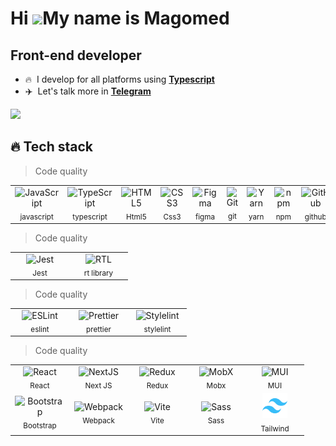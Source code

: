 Hi ![](https://user-images.githubusercontent.com/18350557/176309783-0785949b-9127-417c-8b55-ab5a4333674e.gif)My name is Magomed
===============================================================================================================================

Front-end developer
-------------------

<ul dir="auto">

<li>🔥 &nbsp;I develop for all platforms using <strong><a href="https://www.typescriptlang.org/" rel="nofollow">Typescript</a></strong></li>

<li><g-emoji class="g-emoji" alias="airplane">✈️</g-emoji> &nbsp;Let's talk more in <strong><a href="https://t.me/MaElmur" rel="nofollow">Telegram</a></strong></li>
</ul>


<a href="https://www.github.com/MagaFreelancer" target="_blank" rel="noreferrer"><img
src="https://img.shields.io/github/followers/MagaFreelancer?logo=github&style=for-the-badge&color=64748b&labelColor=1c1917" /></a>
<h2>🔥 Tech stack</h2>

<!-- General -->
<blockquote>
<p dir="auto">Code quality</p>
</blockquote>
<table>
  <tr>
    <td align="center" width="80">
      <img src="https://cdn.jsdelivr.net/gh/devicons/devicon/icons/javascript/javascript-original.svg" width="40" height="40" alt="JavaScript"/><br/>
      <sub>javascript</sub>
    </td>
    <td align="center" width="80">
      <img src="https://cdn.jsdelivr.net/gh/devicons/devicon/icons/typescript/typescript-original.svg" width="40" height="40" alt="TypeScript"/><br/>
      <sub>typescript</sub>
    </td>
    <td align="center" width="80">
      <img src="https://cdn.jsdelivr.net/gh/devicons/devicon/icons/html5/html5-original.svg" width="40" height="40" alt="HTML5"/><br/>
      <sub>Html5</sub>
    </td>
    <td align="center" width="80">
      <img src="https://cdn.jsdelivr.net/gh/devicons/devicon/icons/css3/css3-original.svg" width="40" height="40" alt="CSS3"/><br/>
      <sub>Css3</sub>
    </td>
    <td align="center" width="80">
      <img src="https://cdn.jsdelivr.net/gh/devicons/devicon/icons/figma/figma-original.svg" width="40" height="40" alt="Figma"/><br/>
      <sub>figma</sub>
    </td>
    <td align="center" width="80">
      <img src="https://cdn.jsdelivr.net/gh/devicons/devicon/icons/git/git-original.svg" width="40" height="40" alt="Git"/><br/>
      <sub>git</sub>
    </td>
    <td align="center" width="80">
      <img src="https://cdn.jsdelivr.net/gh/devicons/devicon/icons/yarn/yarn-original.svg" width="40" height="40" alt="Yarn"/><br/>
      <sub>yarn</sub>
    </td>
    <td align="center" width="80">
      <img src="https://cdn.jsdelivr.net/gh/devicons/devicon/icons/npm/npm-original-wordmark.svg" width="40" height="40" alt="npm"/><br/>
      <sub>npm</sub>
    </td>
    <td align="center" width="80">
      <img src="https://cdn.jsdelivr.net/gh/devicons/devicon/icons/github/github-original.svg" width="40" height="40" alt="GitHub"/><br/>
      <sub>github</sub>
    </td>
    <td align="center" width="80">
      <img src="https://cdn.jsdelivr.net/gh/devicons/devicon/icons/docker/docker-original.svg" width="40" height="40" alt="Docker"/><br/>
      <sub>docker</sub>
    </td>
  </tr>
</table>

<!-- Testing -->
<blockquote>
<p dir="auto">Code quality</p>
</blockquote>
<table>
  <tr>
    <td align="center" width="80">
      <img src="https://cdn.jsdelivr.net/gh/devicons/devicon/icons/jest/jest-plain.svg" width="40" height="40" alt="Jest"/><br/>
      <sub>Jest</sub>
    </td>
    <td align="center" width="80">
      <img src="https://testing-library.com/img/octopus-128x128.png" width="40" height="40" alt="RTL"/><br/>
      <sub>rt library</sub>
    </td>
   
  </tr>
</table>

<!-- Code quality -->
<blockquote>
<p dir="auto">Code quality</p>
</blockquote>
<table>
  <tr>
    <td align="center" width="80">
      <img src="https://cdn.jsdelivr.net/gh/devicons/devicon/icons/eslint/eslint-original.svg" width="40" height="40" alt="ESLint"/><br/>
      <sub>eslint</sub>
    </td>
    <td align="center" width="80">
      <img src="https://brandeps.com/icon-download/P/Prettier-icon-vector-02.svg" width="40" height="40" alt="Prettier"/><br/>
      <sub>prettier</sub>
    </td>
    <td align="center" width="80">
      <img src="https://brandeps.com/logo-download/S/Stylelint-logo-vector-01.svg" width="40" height="40" alt="Stylelint"/><br/>
      <sub>stylelint</sub>
    </td>
  </tr>
</table>

<!-- Frontend -->
<blockquote>
<p dir="auto">Code quality</p>
</blockquote>
<table>
  <tr>
    <td align="center" width="80">
      <img src="https://cdn.jsdelivr.net/gh/devicons/devicon/icons/react/react-original.svg" width="40" height="40" alt="React"/><br/>
      <sub>React</sub>
    </td>
    <td align="center" width="80">
      <img src="https://cdn.jsdelivr.net/gh/devicons/devicon/icons/nextjs/nextjs-original.svg" width="40" height="40" alt="NextJS"/><br/>
      <sub>Next JS</sub>
    </td>
    <td align="center" width="80">
      <img src="https://cdn.jsdelivr.net/gh/devicons/devicon/icons/redux/redux-original.svg" width="40" height="40" alt="Redux"/><br/>
      <sub>Redux</sub>
    </td>
    <td align="center" width="80">
      <img src="https://mobx.js.org/img/mobx.png" width="40" height="40" alt="MobX"/><br/>
      <sub>Mobx</sub>
    </td>
    <td align="center" width="80">
      <img src="https://mui.com/static/logo.png" width="40" height="40" alt="MUI"/><br/>
      <sub>MUI</sub>
    </td>
  
  </tr>
  <tr>
    <td align="center" width="80">
      <img src="https://cdn.jsdelivr.net/gh/devicons/devicon/icons/bootstrap/bootstrap-original.svg" width="40" height="40" alt="Bootstrap"/><br/>
      <sub>Bootstrap</sub>
    </td>
    <td align="center" width="80">
      <img src="https://cdn.jsdelivr.net/gh/devicons/devicon/icons/webpack/webpack-original.svg" width="40" height="40" alt="Webpack"/><br/>
      <sub>Webpack</sub>
    </td>
    <td align="center" width="80">
      <img src="https://camo.githubusercontent.com/118beaba8872ecd1cc0fa048abc853d8a1717a549bd2627eade643e4a5fd66d3/68747470733a2f2f766974656a732e6465762f6c6f676f2e737667" width="40" height="40" alt="Vite"/><br/>
      <sub>Vite</sub>
    </td>
    <td align="center" width="80">
      <img src="https://cdn.jsdelivr.net/gh/devicons/devicon/icons/sass/sass-original.svg" width="40" height="40" alt="Sass"/><br/>
      <sub>Sass</sub>
    </td>
    <td align="center" width="80">
      <img src="https://github.com/devicons/devicon/raw/master/icons/tailwindcss/tailwindcss-original.svg" width="40" height="40" alt="Tailwind"/><br/>
      <sub>Tailwind</sub>
    </td></tr>
</table>






<!--
**MagaFreelancer/MagaFreelancer** is a ✨ _special_ ✨ repository because its `README.md` (this file) appears on your GitHub profile.

Here are some ideas to get you started:

- 🔭 I’m currently working on ...
- 🌱 I’m currently learning ...
- 👯 I’m looking to collaborate on ...
- 🤔 I’m looking for help with ...
- 💬 Ask me about ...
- 📫 How to reach me: ...
- 😄 Pronouns: ...
- ⚡ Fun fact: ...
-->
